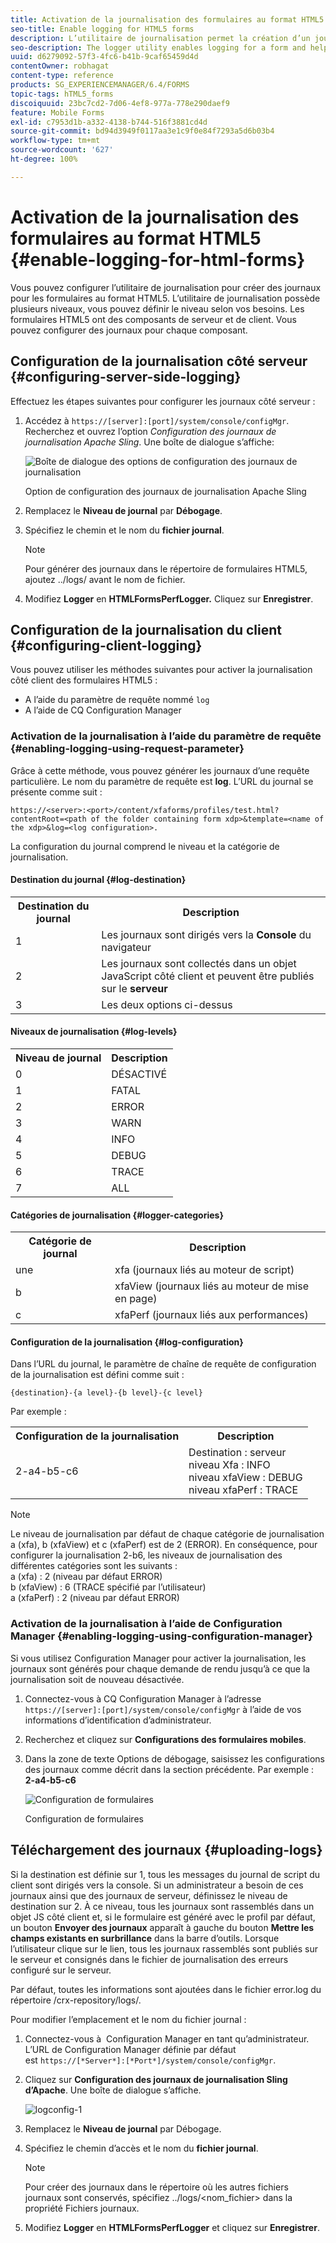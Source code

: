 ```yaml
---
title: Activation de la journalisation des formulaires au format HTML5
seo-title: Enable logging for HTML5 forms
description: L’utilitaire de journalisation permet la création d’un journal pour un formulaire et vous permet de déboguer les problèmes liés au formulaire.
seo-description: The logger utility enables logging for a form and helps you debug form-related issues.
uuid: d6279092-57f3-4fc6-b41b-9caf65459d4d
contentOwner: robhagat
content-type: reference
products: SG_EXPERIENCEMANAGER/6.4/FORMS
topic-tags: hTML5_forms
discoiquuid: 23bc7cd2-7d06-4ef8-977a-778e290daef9
feature: Mobile Forms
exl-id: c7953d1b-a332-4138-b744-516f3881cd4d
source-git-commit: bd94d3949f0117aa3e1c9f0e84f7293a5d6b03b4
workflow-type: tm+mt
source-wordcount: '627'
ht-degree: 100%

---
```


# Activation de la journalisation des formulaires au format HTML5 {#enable-logging-for-html-forms}

Vous pouvez configurer l’utilitaire de journalisation pour créer des journaux pour les formulaires au format HTML5. L’utilitaire de journalisation possède plusieurs niveaux, vous pouvez définir le niveau selon vos besoins. Les formulaires HTML5 ont des composants de serveur et de client. Vous pouvez configurer des journaux pour chaque composant.

## Configuration de la journalisation côté serveur {#configuring-server-side-logging}

Effectuez les étapes suivantes pour configurer les journaux côté serveur :

1. Accédez à `https://[server]:[port]/system/console/configMgr`. Recherchez et ouvrez l’option *Configuration des journaux de journalisation Apache Sling*. Une boîte de dialogue s’affiche:

   ![ Boîte de dialogue des options de configuration des journaux de journalisation](assets/logconfig.png)

   Option de configuration des journaux de journalisation Apache Sling

1. Remplacez le **Niveau de journal** par **Débogage**.

1. Spécifiez le chemin et le nom du **fichier journal**.

   >[!NOTE]
   >
   >Pour générer des journaux dans le répertoire de formulaires HTML5, ajoutez ../logs/ avant le nom de fichier.

1. Modifiez **Logger** en **HTMLFormsPerfLogger.** Cliquez sur **Enregistrer**.

## Configuration de la journalisation du client {#configuring-client-logging}

Vous pouvez utiliser les méthodes suivantes pour activer la journalisation côté client des formulaires HTML5 :

* A l’aide du paramètre de requête nommé `log`
* A l’aide de CQ Configuration Manager

### Activation de la journalisation à l’aide du paramètre de requête {#enabling-logging-using-request-parameter}

Grâce à cette méthode, vous pouvez générer les journaux d’une requête particulière. Le nom du paramètre de requête est **log**. L’URL du journal se présente comme suit :

`https://<server>:<port>/content/xfaforms/profiles/test.html?contentRoot=<path of the folder containing form xdp>&template=<name of the xdp>&log=<log configuration>.`

La configuration du journal comprend le niveau et la catégorie de journalisation.

#### Destination du journal {#log-destination}

<table> 
 <tbody> 
  <tr> 
   <th><strong>Destination du journal</strong></th> 
   <th><strong>Description</strong></th> 
  </tr> 
  <tr> 
   <td>1</td> 
   <td>Les journaux sont dirigés vers la <strong>Console</strong> du navigateur</td> 
  </tr> 
  <tr> 
   <td>2</td> 
   <td>Les journaux sont collectés dans un objet JavaScript côté client et peuvent être publiés sur le <strong>serveur</strong> </td> 
  </tr> 
  <tr> 
   <td>3</td> 
   <td>Les deux options ci-dessus<br /> </td> 
  </tr> 
 </tbody> 
</table>

#### Niveaux de journalisation {#log-levels}

<table> 
 <tbody> 
  <tr> 
   <th>Niveau de journal</th> 
   <th>Description</th> 
  </tr> 
  <tr> 
   <td>0</td> 
   <td>DÉSACTIVÉ<br type="_moz" /> </td> 
  </tr> 
  <tr> 
   <td>1</td> 
   <td>FATAL<br type="_moz" /> </td> 
  </tr> 
  <tr> 
   <td>2</td> 
   <td>ERROR<br type="_moz" /> </td> 
  </tr> 
  <tr> 
   <td>3</td> 
   <td>WARN<br type="_moz" /> </td> 
  </tr> 
  <tr> 
   <td>4</td> 
   <td>INFO<br type="_moz" /> </td> 
  </tr> 
  <tr> 
   <td>5</td> 
   <td>DEBUG<br type="_moz" /> </td> 
  </tr> 
  <tr> 
   <td>6</td> 
   <td>TRACE<br type="_moz" /> </td> 
  </tr> 
  <tr> 
   <td>7</td> 
   <td>ALL<br type="_moz" /> </td> 
  </tr> 
 </tbody> 
</table>

#### Catégories de journalisation {#logger-categories}

<table> 
 <tbody> 
  <tr> 
   <th>Catégorie de journal</th> 
   <th>Description</th> 
  </tr> 
  <tr> 
   <td>une</td> 
   <td>xfa (journaux liés au moteur de script)</td> 
  </tr> 
  <tr> 
   <td>b</td> 
   <td>xfaView (journaux liés au moteur de mise en page)<br type="_moz" /> </td> 
  </tr> 
  <tr> 
   <td>c</td> 
   <td>xfaPerf (journaux liés aux performances)<br type="_moz" /> </td> 
  </tr> 
 </tbody> 
</table>

#### Configuration de la journalisation {#log-configuration}

Dans l’URL du journal, le paramètre de chaîne de requête de configuration de la journalisation est défini comme suit :

`{destination}-{a level}-{b level}-{c level}`

Par exemple :

<table> 
 <tbody> 
  <tr> 
   <th>Configuration de la journalisation</th> 
   <th>Description</th> 
  </tr> 
  <tr> 
   <td>2-a4-b5-c6<br type="_moz" /> </td> 
   <td>Destination : serveur<br /> niveau Xfa : INFO<br /> niveau xfaView : DEBUG<br /> niveau xfaPerf : TRACE</td> 
  </tr> 
 </tbody> 
</table>

>[!NOTE]
>
>Le niveau de journalisation par défaut de chaque catégorie de journalisation a (xfa), b (xfaView) et c (xfaPerf) est de 2 (ERROR). En conséquence, pour configurer la journalisation 2-b6, les niveaux de journalisation des différentes catégories sont les suivants :\
>a (xfa) : 2 (niveau par défaut ERROR)\
>b (xfaView) : 6 (TRACE spécifié par l’utilisateur)\
>a (xfaPerf) : 2 (niveau par défaut ERROR)

### Activation de la journalisation à l’aide de Configuration Manager {#enabling-logging-using-configuration-manager}

Si vous utilisez Configuration Manager pour activer la journalisation, les journaux sont générés pour chaque demande de rendu jusqu’à ce que la journalisation soit de nouveau désactivée.

1. Connectez-vous à CQ Configuration Manager à l’adresse `https://[server]:[port]/system/console/configMgr` à lʼaide de vos informations d’identification d’administrateur.
1. Recherchez et cliquez sur **Configurations des formulaires mobiles**.
1. Dans la zone de texte Options de débogage, saisissez les configurations des journaux comme décrit dans la section précédente. Par exemple : **2-a4-b5-c6**

   ![Configuration de formulaires](assets/forms_configuration.png)

   Configuration de formulaires

## Téléchargement des journaux {#uploading-logs}

Si la destination est définie sur 1, tous les messages du journal de script du client sont dirigés vers la console. Si un administrateur a besoin de ces journaux ainsi que des journaux de serveur, définissez le niveau de destination sur 2. À ce niveau, tous les journaux sont rassemblés dans un objet JS côté client et, si le formulaire est généré avec le profil par défaut, un bouton **Envoyer des journaux** apparaît à gauche du bouton **Mettre les champs existants en surbrillance** dans la barre d’outils. Lorsque l’utilisateur clique sur le lien, tous les journaux rassemblés sont publiés sur le serveur et consignés dans le fichier de journalisation des erreurs configuré sur le serveur.

Par défaut, toutes les informations sont ajoutées dans le fichier error.log du répertoire /crx-repository/logs/.

Pour modifier l’emplacement et le nom du fichier journal :

1. Connectez-vous à  Configuration Manager en tant qu’administrateur. L’URL de Configuration Manager définie par défaut est `https://[*Server*]:[*Port*]/system/console/configMgr`.
1. Cliquez sur **Configuration des journaux de journalisation Sling d’Apache**. Une boîte de dialogue s’affiche.

   ![logconfig-1](assets/logconfig-1.png)

1. Remplacez le **Niveau de journal** par Débogage.

1. Spécifiez le chemin d’accès et le nom du **fichier journal**.

   >[!NOTE]
   >
   >Pour créer des journaux dans le répertoire où les autres fichiers journaux sont conservés, spécifiez ../logs/&lt;nom_fichier> dans la propriété Fichiers journaux.

1. Modifiez **Logger** en **HTMLFormsPerfLogger** et cliquez sur **Enregistrer**.
